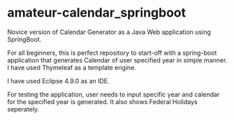 # amateur-calendar_springboot

Novice version of Calendar Generator as a Java Web application using SpringBoot.

For all beginners, this is perfect repository to start-off with a spring-boot application that generates Calendar of user specified year in simple manner. I have used Thymeleaf as a template engine.

I have used Eclipse 4.9.0 as an IDE.

For testing the application, user needs to input specific year and calendar for the specified year is generated. It also shows Federal Holidays seperately. 
